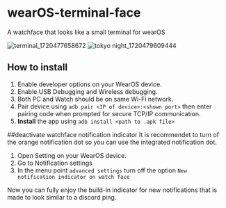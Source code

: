 # wearOS-terminal-face
A watchface that looks like a small terminal for wearOS

![terminal_1720477658672](https://github.com/Fiotux/wearOS-terminal-face/assets/74451820/a109259a-b8aa-4943-bb04-c60650581986)
![tokyo night_1720479609444](https://github.com/Fiotux/wearOS-terminal-face/assets/74451820/7a6970c9-557a-4497-9d76-9b27ebd7e594)

## How to install 

1) Enable developer options on your WearOS device.
2) Enable USB Debugging and Wireless debugging.
3) Both PC and Watch should be on same Wi-Fi network.
4) Pair device using ```adb pair <IP of device>:<shown port>``` then enter pairing code when prompted for secure TCP/IP communication.
5) **Install** the app using ```adb install <path to .apk file>```


##deactivate watchface notification indicator
It is recommendet to turn of the orange notification dot so you can use the integrated notification dot.

1) Open Setting on your WearOS device.
2) Go to Notification settings
3) In the menu point ```advanced settings``` turn off the option ```New notification indicator on watch face```

Now you can fully enjoy the build-in indicator for new notifications that is made to look similar to a discord ping.
